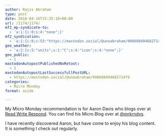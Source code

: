 ```yaml
---
author: Rajiv Abraham
type: post
date: 2018-04-16T15:35:18+00:00
url: /1174/1174/
mf2_mp-syndicate-to:
  - 'a:1:{i:0;s:4:"none";}'
mf2_syndication:
  - 'a:1:{i:0;s:53:"https://mastodon.social/@unoabraham/99869849468271479";}'
geo_weather:
  - 'a:2:{s:5:"units";s:1:"C";s:4:"icon";s:4:"none";}'
geo_public:
  - 1
mastodonAutopostPublishedNoRetoot:
  - 1
mastodonAutopostLastSuccessfullPostURL:
  - https://mastodon.social/@unoabraham/99869849468271479
categories:
  - Micro Monday
format: aside

---
```

<p style="text-align: left;">
  My Micro Monday recommendation is for Aaron Davis who blogs over at <a href="https://readwriterespond.com/" target="_blank" rel="noopener">Read Write Respond</a>. You can find his Micro.Blog over at <a href="https://micro.blog/mrkrndvs" target="_blank" rel="noopener">@mrkrndvs</a>.
</p>

<p style="text-align: left;">
  I have recently discovered Aaron, but have come to enjoy his blog content. It is something I check out regularly.
</p>